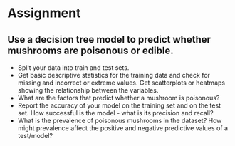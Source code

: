 # Assignment

## Use a decision tree model to predict whether mushrooms are poisonous or edible.

 - Split your data into train and test sets.
 - Get basic descriptive statistics for the training data and check for missing and incorrect or extreme values. Get scatterplots or heatmaps showing the relationship between the variables. 
 - What are the factors that predict whether a mushroom is poisonous? 
 - Report the accuracy of your model on the training set and on the test set. How successful is the model - what is its precision and recall? 
 - What is the prevalence of poisonous mushrooms in the dataset? How might prevalence affect the positive and negative predictive values of a test/model?
